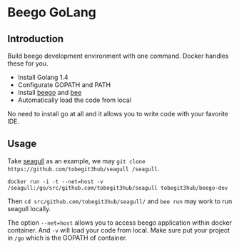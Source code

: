 # Beego GoLang

## Introduction

Build beego development environment with one command. Docker handles these for you.

* Install Golang 1.4
* Configurate GOPATH and PATH
* Install [beego](https://github.com/astaxie/beego) and [bee](https://github.com/beego/bee)
* Automatically load the code from local

No need to install go at all and it allows you to write code with your favorite IDE.

## Usage

Take [seagull](https://github.com/tobegit3hub/seagull) as an example, we may `git clone https://github.com/tobegit3hub/seagull /seagull`.

```
docker run -i -t --net=host -v /seagull:/go/src/github.com/tobegit3hub/seagull tobegit3hub/beego-dev
```

Then `cd src/github.com/tobegit3hub/seagull/` and `bee run` may work to run seagull locally.

The option `--net=host` allows you to access beego application within docker container. And `-v` will load your code from local. Make sure put your project in `/go` which is the GOPATH of container.
